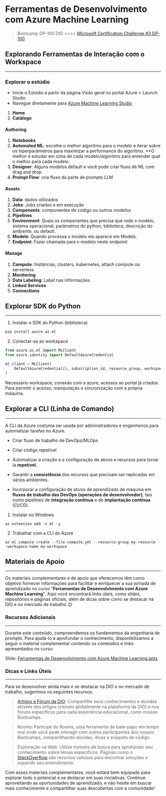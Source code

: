 # Ferramentas de Desenvolvimento com Azure Machine Learning

> Bootcamp DP-100 DIO  >>>> [Microsoft Certification Challenge #3 DP-100](https://web.dio.me/track/d5adf7bc-330f-4c81-adc1-cac7e65bb151).

## Explorando Ferramentas de Interação com o Workspace
---

### Explorar o estúdio

- Inicie o Estúdio a partir da página Visão geral no portal Azure > Launch Studio
- Navegue diretamente para [Azure Machine Learning Studio](https://ml.azure.com)

1. **Home**
2. **Catálogo**

#### Authoring

1. **Notebooks**
2. **Automated ML**: escolhe o melhor algoritmo para o modelo e iterar sobre os hiperparâmetros para maximizar a performance do algoritmo. **O melhor é estudar em cima de cada modelo/algoritmo para entender qual o melhor para cada modelo.
3. **Designer**: Alguns modelos default e você pode criar fluxo de ML com drag and drop.
4. **Prompt Flow**: cria fluxo da parte de prompts LLM

#### Assets

1. **Data**: dados utilizados
2. **Jobs**: Jobs criados e em execução
3. **Components**: componentes de código ou outros modelos
4. **Pipelines**
5. **Environment**: Quais os componentes que precisa que rode o modelo, sistema operacional, parâmetros do python, biblioteca, descrição do ambiente, ou default.
6. **Models**: Quando processa o modelo ele aparece em Models.
7. **Endpoint**: Fazer chamada para o modelo neste endpoint

#### Manage

1. **Compute**: Instâncias, clusters, kubernetes, attach compute ou serverless
2. **Monitoring**
3. **Data Labeling**: Label nas informações
4. **Linked Services**
5. **Connections**

## Explorar SDK do Python
---

1. Instalar o SDK do Python (biblioteca)

```python
pip install azure-ai-ml
```

2. Conectar-se ao workspace

```py
from azure.ai.ml import MLClient
from azure.identity import DefaultAzureCredential

ml_client = MLClient(
    DefaultAzureCredential(), subscription_id, resource_group, workspace
)
```

Necessário workspace, conexão com a azure, acessos ao portal já criados. Para permitir o acesso, manipulação e sincronização com a própria máquina.


## Explorar a CLI (Linha de Comando)
---

A CLI da Azure costuma ser usada por administradores e engenheiros para automatizar tarefas no Azure.

- Criar fluxo de trabalho de DevOps/MLOps
- Criar código repetível


- Automatizar a criação e a configuração de ativos e recursos para torná-la **repetível**.
- Garantir a **consistência** dos recursos que precisam ser replicadas em vários ambientes.
- Incorporar a configuração de ativos de aprendizado de máquina em **fluxos de trabalho das DevOps (operações de desenvolvedor)**, tais como pipelines de **integração contínua** e de  **implantação contínua** (CI/CD).


1. Instalar no Windows

```
az extension add -n ml -y
```

2. Trabalhar com a CLI do Azure

```
az ml compute create --file compute.yml --resource-group my-resource --workspace-name my-workspace
```

## Materiais de Apoio
---

Os materiais complementares e de apoio que oferecemos têm como objetivo fornecer informações para facilitar e enriquecer a sua jornada de aprendizado no curso "**Ferramentas de Desenvolvimento com Azure Machine Learning**". Aqui você encontrará links úteis, como slides, repositórios e páginas oficiais, além de dicas sobre como se destacar na DIO e no mercado de trabalho 😉

### Recursos Adicionais
---
Durante este conteúdo, compreendemos os fundamentos da engenharia de prompts. Para ajudá-lo a aprofundar o conhecimento, disponibilizamos a seguir o material complementar contendo os conteúdos e links apresentados no curso:

Slide: [Ferramentas de Desenvolvimento com Azure Machine Learning.pptx](https://hermes.dio.me/files/assets/92bc2fa6-3861-42df-875f-a49dbde389a2.pptx)

### Dicas e Links Úteis
___

Para se desenvolver ainda mais e se destacar na DIO e no mercado de trabalho, sugerimos os seguintes recursos:

> [Artigos e Fórum da DIO](https://web.dio.me/articles): Compartilhe seus conhecimentos e dúvidas através dos artigos (visíveis globalmente na plataforma da DIO) e nos fóruns específicos para cada experiência educacional, como nossos Bootcamps.

> Rooms: Participe do Rooms, uma ferramenta de bate-papo em tempo real onde você pode interagir com outros participantes dos nossos Bootcamps, compartilhando dúvidas, dicas e snippets de código.

> Exploração na Web: Utilize motores de busca para aprofundar seu conhecimento sobre temas específicos. Páginas como o [StackOverflow](https://stackoverflow.com/) são recursos valiosos para encontrar soluções e expandir seu entendimento.

Com esses materiais complementares, você estará bem equipado para explorar todo o potencial e se destacar em suas iniciativas. Continue aproveitando as oportunidades de aprendizado, e não hesite em buscar mais conhecimento e compartilhar suas descobertas com a comunidade!
